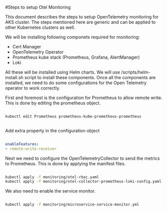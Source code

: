 #Steps to setup Otel Monitoring

This document describes the steps to setup OpenTelemetry monitoring for AKS cluster. The steps mentioned here are generic and can be applied to other Kubernetes clusters as well.

We will be installing following componets required for monitoring:
- Cert Manager
- OpenTelemetry Operator
- Prometheus kube stack (Prometheus, Grafana, AlertManager)
- Loki

All these will be installed using Helm charts. We will use /scripts/helm-install.sh script to install these components.
Once all the components are installed, we need to do some configurations for the Open Telemetry operator to work correctly.

First and foremost is the configuration for Prometheus to allow remote write. This is done by editing the prometheus object.

```bash

kubectl edit Prometheus prometheus-kube-prometheus-prometheus
    
```

Add extra property in the configuration object

```yaml

enableFeatures:
- remote-write-receiver

```

Next we need to configure the OpenTelemetryCollector to send the metrics to Prometheus. This is done by applying the manifest files.


```bash

kubectl apply -f monitoring/otel-rbac.yaml
kubectl apply -f monitoring/otel-collector-prometheus-loki-config.yaml

```

We also need to enable the service monitor.

```bash

kubectl apply -f monitoring/microservice-service-monitor.yml

```